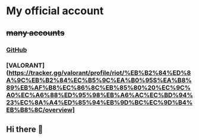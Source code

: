 # My official account
## ~~many accounts~~
### [GitHub](https://github.com/cheondohwa0305)
### [VALORANT](https://tracker.gg/valorant/profile/riot/%EB%B2%84%ED%8A%9C%EB%B2%84%EC%B5%9C%EA%B0%95S%EA%B8%89%EB%AF%B8%EC%86%8C%EB%85%80%20%EC%9C%A0%EC%A6%88%ED%95%98%EB%A6%AC%EC%BD%94%23%EC%8A%A4%ED%85%94%EB%9D%BC%EC%9D%B4%EB%B8%8C/overview]
## Hi there 👋
<!--
**cheondohwa0305/cheondohwa0305** is a ✨ _special_ ✨ repository because its `README.md` (this file) appears on your GitHub profile.

Here are some ideas to get you started:

- 🔭 I’m currently working on ...
- 🌱 I’m currently learning ...
- 👯 I’m looking to collaborate on ...
- 🤔 I’m looking for help with ...
- 💬 Ask me about ...
- 📫 How to reach me: ...
- 😄 Pronouns: ...
- ⚡ Fun fact: ...
-->
